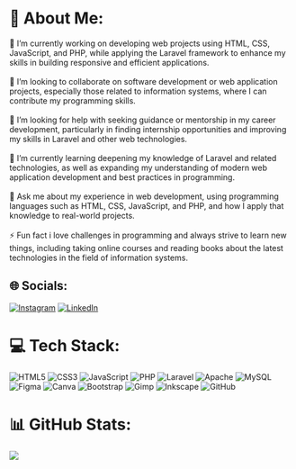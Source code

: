 # 💫 About Me:
🔭 I’m currently working on developing web projects using HTML, CSS, JavaScript, and PHP, while applying the Laravel framework to enhance my skills in building responsive and efficient applications.<br><br>👯 I’m looking to collaborate on software development or web application projects, especially those related to information systems, where I can contribute my programming skills.<br><br>🤝 I’m looking for help with seeking guidance or mentorship in my career development, particularly in finding internship opportunities and improving my skills in Laravel and other web technologies.<br><br>🌱 I’m currently learning deepening my knowledge of Laravel and related technologies, as well as expanding my understanding of modern web application development and best practices in programming.<br><br>💬 Ask me about my experience in web development, using programming languages such as HTML, CSS, JavaScript, and PHP, and how I apply that knowledge to real-world projects.<br><br>⚡ Fun fact i love challenges in programming and always strive to learn new things, including taking online courses and reading books about the latest technologies in the field of information systems.


## 🌐 Socials:
[![Instagram](https://img.shields.io/badge/Instagram-%23E4405F.svg?logo=Instagram&logoColor=white)](https://instagram.com/zkynel) [![LinkedIn](https://img.shields.io/badge/LinkedIn-%230077B5.svg?logo=linkedin&logoColor=white)](https://linkedin.com/in/nasa-zakiyyan) 

# 💻 Tech Stack:
![HTML5](https://img.shields.io/badge/html5-%23E34F26.svg?style=plastic&logo=html5&logoColor=white) ![CSS3](https://img.shields.io/badge/css3-%231572B6.svg?style=plastic&logo=css3&logoColor=white) ![JavaScript](https://img.shields.io/badge/javascript-%23323330.svg?style=plastic&logo=javascript&logoColor=%23F7DF1E) ![PHP](https://img.shields.io/badge/php-%23777BB4.svg?style=plastic&logo=php&logoColor=white) ![Laravel](https://img.shields.io/badge/laravel-%23FF2D20.svg?style=plastic&logo=laravel&logoColor=white) ![Apache](https://img.shields.io/badge/apache-%23D42029.svg?style=plastic&logo=apache&logoColor=white) ![MySQL](https://img.shields.io/badge/mysql-4479A1.svg?style=plastic&logo=mysql&logoColor=white) ![Figma](https://img.shields.io/badge/figma-%23F24E1E.svg?style=plastic&logo=figma&logoColor=white) ![Canva](https://img.shields.io/badge/Canva-%2300C4CC.svg?style=plastic&logo=Canva&logoColor=white) ![Bootstrap](https://img.shields.io/badge/bootstrap-%238511FA.svg?style=plastic&logo=bootstrap&logoColor=white) ![Gimp](https://img.shields.io/badge/Gimp-657D8B?style=plastic&logo=gimp&logoColor=FFFFFF) ![Inkscape](https://img.shields.io/badge/Inkscape-e0e0e0?style=plastic&logo=inkscape&logoColor=080A13) ![GitHub](https://img.shields.io/badge/github-%23121011.svg?style=plastic&logo=github&logoColor=white)
# 📊 GitHub Stats:
![](https://github-readme-stats.vercel.app/api/top-langs/?username=zkynel&theme=cobalt&hide_border=false&include_all_commits=true&count_private=true&layout=compact)

<!-- Proudly created with GPRM ( https://gprm.itsvg.in ) -->
